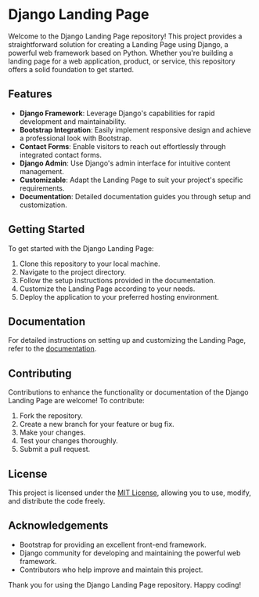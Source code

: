 # Django Landing Page

Welcome to the Django Landing Page repository! This project provides a straightforward solution for creating a Landing Page using Django, a powerful web framework based on Python. Whether you're building a landing page for a web application, product, or service, this repository offers a solid foundation to get started.

## Features

- **Django Framework**: Leverage Django's capabilities for rapid development and maintainability.
- **Bootstrap Integration**: Easily implement responsive design and achieve a professional look with Bootstrap.
- **Contact Forms**: Enable visitors to reach out effortlessly through integrated contact forms.
- **Django Admin**: Use Django's admin interface for intuitive content management.
- **Customizable**: Adapt the Landing Page to suit your project's specific requirements.
- **Documentation**: Detailed documentation guides you through setup and customization.

## Getting Started

To get started with the Django Landing Page:

1. Clone this repository to your local machine.
2. Navigate to the project directory.
3. Follow the setup instructions provided in the documentation.
4. Customize the Landing Page according to your needs.
5. Deploy the application to your preferred hosting environment.

## Documentation

For detailed instructions on setting up and customizing the Landing Page, refer to the [documentation](docs/README.md).

## Contributing

Contributions to enhance the functionality or documentation of the Django Landing Page are welcome! To contribute:

1. Fork the repository.
2. Create a new branch for your feature or bug fix.
3. Make your changes.
4. Test your changes thoroughly.
5. Submit a pull request.

## License

This project is licensed under the [MIT License](LICENSE), allowing you to use, modify, and distribute the code freely.

## Acknowledgements

- Bootstrap for providing an excellent front-end framework.
- Django community for developing and maintaining the powerful web framework.
- Contributors who help improve and maintain this project.

Thank you for using the Django Landing Page repository. Happy coding!
